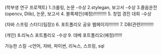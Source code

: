 (학부생 연구 프로젝트)
1.크롤링, 논문   -수상
2.stylegan, 보고서     -수상
3.졸음운전(opencv, Dlib), 논문, 보고서
4. 블록체인(예정)!!!!!!!!!!
5. 창업 경진 대회  -수상

(자바 스프링 스터디(팀장))
6. 포트폴리오 공유 웹페이지!!!!!!!!
7. DB(관련)!!!!!!!!!

(개인)
8.리눅스 포트폴리오 -수상
9. 데베 포트폴리오(예정)!!!!!!


가능한 스킬 -c언어, 자바, 파이썬, 리눅스, 스프링, sql 
